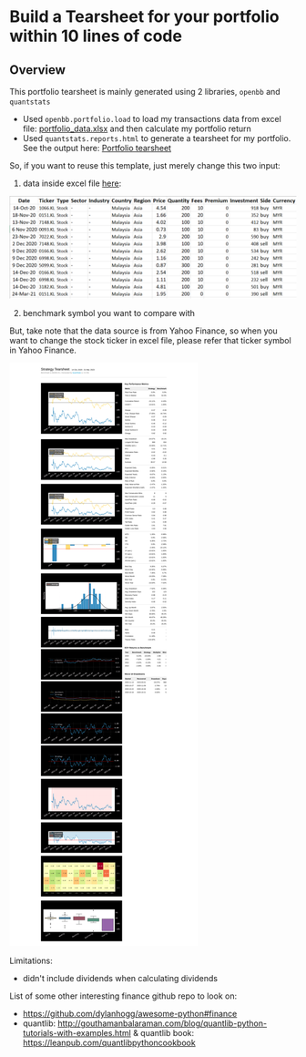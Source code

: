 # Build a Tearsheet for your portfolio within 10 lines of code

## Overview
This portfolio tearsheet is mainly generated using 2 libraries, `openbb` and `quantstats`

- Used `openbb.portfolio.load` to load my transactions data from excel file: [portfolio_data.xlsx](./input/portfolio_data.xlsx) and then calculate my portfolio return
- Used `quantstats.reports.html` to generate a tearsheet for my portfolio. See the output here: [Portfolio tearsheet](./quantstats-tearsheet.html)

So, if you want to reuse this template, just merely change this two input:

1. data inside excel file [here](./input/portfolio_data.xlsx):

![image](./image/portfolio_data.png)

2. benchmark symbol you want to compare with

But, take note that the data source is from Yahoo Finance, so when you want to change the stock ticker in excel file, please refer that ticker symbol in Yahoo Finance.

![image](./image/quantstats-tearsheet.png "Quantstats")


Limitations:
- didn't include dividends when calculating dividends

List of some other interesting finance github repo to look on:
- https://github.com/dylanhogg/awesome-python#finance
- quantlib: http://gouthamanbalaraman.com/blog/quantlib-python-tutorials-with-examples.html & quantlib book: https://leanpub.com/quantlibpythoncookbook